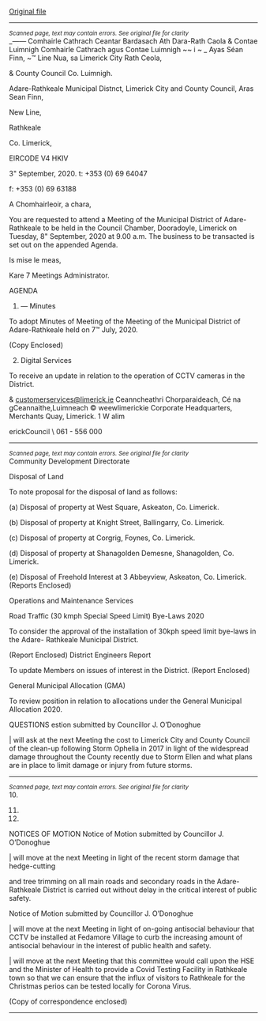 [Original file](https://www.limerick.ie/sites/default/files/media/documents/2020-09/00-agenda-8th-september-2020.pdf)

---
*<small>Scanned page, text may contain errors. See original file for clarity</small>*  
__——_ Comhairle Cathrach Ceantar Bardasach Ath Dara-Rath Caola
& Contae Luimnigh Comhairle Cathrach agus Contae Luimnigh
~~ i ~ _ Ayas Séan Finn,
~™ Line Nua,
sa Limerick City Rath Ceola,

& County Council Co. Luimnigh.

Adare-Rathkeale Municipal Distnct,
Limerick City and County Council,
Aras Sean Finn,

New Line,

Rathkeale

Co. Limerick,

EIRCODE V4 HKIV

3" September, 2020. t: +353 (0) 69 64047

f: +353 (0) 69 63188

A Chomhairleoir, a chara,

You are requested to attend a Meeting of the Municipal District of Adare-Rathkeale to be held in
the Council Chamber, Dooradoyle, Limerick on Tuesday, 8" September, 2020 at 9.00 a.m. The
business to be transacted is set out on the appended Agenda.

Is mise le meas,

Kare 7
Meetings Administrator.

AGENDA
1. — Minutes

To adopt Minutes of Meeting of the Meeting of the Municipal District of Adare-Rathkeale
held on 7™ July, 2020.

(Copy Enclosed)

2. Digital Services

To receive an update in relation to the operation of CCTV cameras in the District.

& customerservices@limerick.ie
Ceanncheathri Chorparaideach, Cé na gCeannaithe,Luimneach © weewlimerickie
Corporate Headquarters, Merchants Quay, Limerick. 1 W alim

erickCouncil
\ 061 - 556 000


---
*<small>Scanned page, text may contain errors. See original file for clarity</small>*  
Community Development Directorate

Disposal of Land

To note proposal for the disposal of land as follows:

(a) Disposal of property at West Square, Askeaton, Co. Limerick.

(b) Disposal of property at Knight Street, Ballingarry, Co. Limerick.

(c) Disposal of property at Corgrig, Foynes, Co. Limerick.

(d) Disposal of property at Shanagolden Demesne, Shanagolden, Co. Limerick.

(e) Disposal of Freehold Interest at 3 Abbeyview, Askeaton, Co. Limerick.
(Reports Enclosed)

Operations and Maintenance Services

Road Traffic (30 kmph Special Speed Limit) Bye-Laws 2020

To consider the approval of the installation of 30kph speed limit bye-laws in the Adare-
Rathkeale Municipal District.

(Report Enclosed)
District Engineers Report

To update Members on issues of interest in the District.
(Report Enclosed)

General Municipal Allocation (GMA)

To review position in relation to allocations under the General Municipal Allocation 2020.

QUESTIONS
estion submitted by Councillor J. O’Donoghue

| will ask at the next Meeting the cost to Limerick City and County Council of the clean-up
following Storm Ophelia in 2017 in light of the widespread damage throughout the
County recently due to Storm Ellen and what plans are in place to limit damage or injury
from future storms.


---
*<small>Scanned page, text may contain errors. See original file for clarity</small>*  
10.

11.

12.

NOTICES OF MOTION
Notice of Motion submitted by Councillor J. O’Donoghue

| will move at the next Meeting in light of the recent storm damage that hedge-cutting

and tree trimming on all main roads and secondary roads in the Adare-Rathkeale District
is carried out without delay in the critical interest of public safety.

Notice of Motion submitted by Councillor J. O’Donoghue

| will move at the next Meeting in light of on-going antisocial behaviour that CCTV be
installed at Fedamore Village to curb the increasing amount of antisocial behaviour in the
interest of public health and safety.

| will move at the next Meeting that this committee would call upon the HSE and the
Minister of Health to provide a Covid Testing Facility in Rathkeale town so that we can
ensure that the influx of visitors to Rathkeale for the Christmas perios can be tested
locally for Corona Virus.

(Copy of correspondence enclosed)


---
